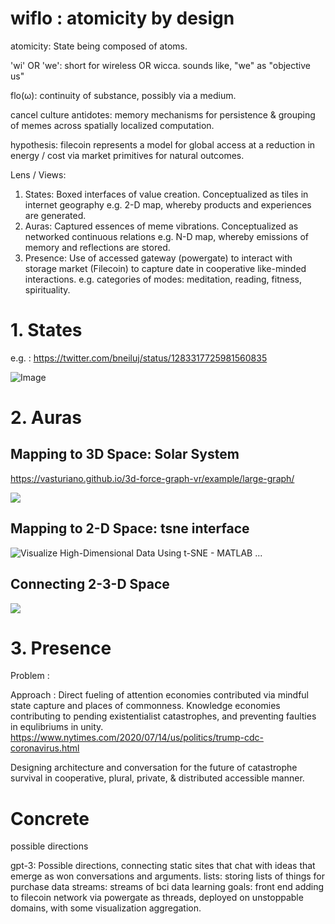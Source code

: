 # wiflo : atomicity by design

atomicity: State being composed of atoms.

'wi' OR 'we': short for wireless OR wicca. sounds like, "we" as "objective us"

flo(ω): continuity of substance, possibly via a medium.

cancel culture antidotes: memory mechanisms for persistence & grouping of memes across spatially localized computation.

hypothesis: filecoin represents a model for global access at a reduction in energy / cost via market primitives for natural outcomes.

Lens / Views:
1. States: Boxed interfaces of value creation. Conceptualized as tiles in internet geography e.g. 2-D map, whereby products and experiences are generated.
2. Auras: Captured essences of meme vibrations. Conceptualized as networked continuous relations e.g. N-D map, whereby emissions of memory and reflections are stored.
3. Presence: Use of accessed gateway (powergate) to interact with storage market (Filecoin) to capture date in cooperative like-minded interactions. e.g. categories of modes: meditation, reading, fitness, spirituality.

# 1. States

e.g. : https://twitter.com/bneiluj/status/1283317725981560835

<img src="https://pbs.twimg.com/media/Ec9ASA3WAAAWKZP?format=png&amp;name=small" alt="Image"/>

# 2. Auras

## Mapping to 3D Space: Solar System

https://vasturiano.github.io/3d-force-graph-vr/example/large-graph/

<img src="https://camo.githubusercontent.com/649acaa1acda1a7448f176b5242d713561f917d3/687474703a2f2f676973742e6769746875622e636f6d2f76617374757269616e6f2f39373263613466336538653037346461636631346437303731616164386566392f7261772f707265766965772e706e67" />

## Mapping to 2-D Space: tsne interface

<img src="https://external-content.duckduckgo.com/iu/?u=https%3A%2F%2Fwww.mathworks.com%2Fhelp%2Fexamples%2Fstats%2Fwin64%2FVisualizeHighDimensionalDataUsingTSNEExample_01.png&amp;f=1&amp;nofb=1" alt="Visualize High-Dimensional Data Using t-SNE - MATLAB ..."/>

## Connecting 2-3-D Space

<img src="https://i.stack.imgur.com/MC772.jpg" />

# 3. Presence

Problem : 

Approach : Direct fueling of attention economies contributed via mindful state capture and places of commonness. Knowledge economies contributing to pending existentialist catastrophes, and preventing faulties in equlibriums in unity.  https://www.nytimes.com/2020/07/14/us/politics/trump-cdc-coronavirus.html

Designing architecture and conversation for the future of catastrophe survival in cooperative, plural, private, & distributed accessible manner.


# Concrete

possible directions

gpt-3: Possible directions, connecting static sites that chat with ideas that emerge as won conversations and arguments.
lists: storing lists of things for purchase
data streams: streams of bci data
learning goals: front end adding to filecoin network via powergate as threads, deployed on unstoppable domains, with some visualization aggregation.
